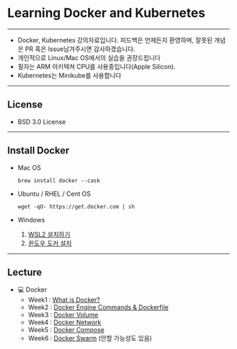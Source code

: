 Learning Docker and Kubernetes
===
***
- Docker, Kubernetes 강의자료입니다. 피드백은 언제든지 환영하며, 잘못된 개념은 PR 혹은 Issue남겨주시면 감사하겠습니다.
- 개인적으로 Linux/Mac OS에서의 실습을 권장드립니다
- 필자는 ARM 아키텍쳐 CPU를 사용중입니다(Apple Silicon).
- Kubernetes는 Minikube를 사용합니다
***
## License

- BSD 3.0 License
***
## Install Docker

- Mac OS

    ~~~
    brew install docker --cask
    ~~~

- Ubuntu / RHEL / Cent OS

    ~~~
    wget -qO- https://get.docker.com | sh
    ~~~

- Windows

    1. [WSL2 설치하기](https://gaesae.com/161)
    2. [윈도우 도커 설치](https://goddaehee.tistory.com/251)
***
## Lecture

- 💻 Docker
    - Week1 : [What is Docker?](./docker-1-What-is-docker%3F/Readme.md)
    - Week2 : [Docker Engine Commands & Dockerfile]()
    - Week3 : [Docker Volume](./docker-3-Docker-Volume/Readme.md)
    - Week4 : [Docker Network](./docker-4-Docker-Network/Readme.md)
    - Week5 : [Docker Compose]()
    - Week6 : [Docker Swarm]() (안할 가능성도 있음)